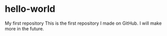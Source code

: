 # hello-world
My first repository
This is the first repository I made on GitHub. I will make more in the future. 
